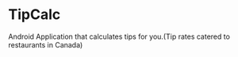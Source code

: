 # TipCalc
Android Application that calculates tips for you.(Tip rates catered to restaurants in Canada)


